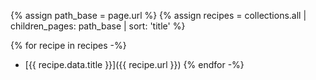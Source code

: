 {% assign path_base = page.url %}
{% assign recipes = collections.all
      | children_pages: path_base
      | sort: 'title' %}

{% for recipe in recipes -%}
- [{{ recipe.data.title }}]({{ recipe.url }})
{% endfor -%}
